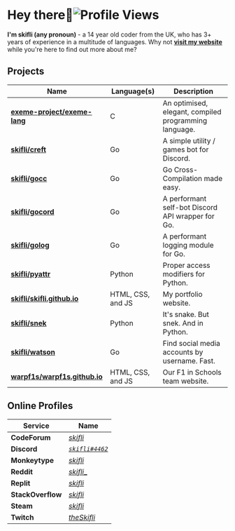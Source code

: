 # Hey there:wave:![Profile Views](https://komarev.com/ghpvc/?username=skifli)

**I'm skifli (any pronoun)** - a 14 year old coder from the UK, who has 3+ years of experience in a multitude of languages. Why not [**visit my website**](https://skifli.github.io) while you're here to find out more about me?

## Projects

| Name                                                                          | Language(s)       | Description                                           |
| ----------------------------------------------------------------------------- | ----------------- | ----------------------------------------------------- |
| [**exeme-project/exeme-lang**](https://github.com/exeme-project/exeme-lang)   | C                 | An optimised, elegant, compiled programming language. |
| [**skifli/creft**](https://github.com/skifli/creft)                           | Go                | A simple utility / games bot for Discord.             |
| [**skifli/gocc**](https://github.com/skifli/gocc)                             | Go                | Go Cross-Compilation made easy.                       |
| [**skifli/gocord**](https://github.com/skifli/gocord)                         | Go                | A performant self-bot Discord API wrapper for Go.     |
| [**skifli/golog**](https://github.com/skifli/golog)                           | Go                | A performant logging module for Go.                   |
| [**skifli/pyattr**](https://github.com/skifli/pyattr)                         | Python            | Proper access modifiers for Python.                   |
| [**skifli/skifli.github.io**](https://github.com/skifli/skifli.github.io)     | HTML, CSS, and JS | My portfolio website.                                 |
| [**skifli/snek**](https://github.com/skifli/snek)                             | Python            | It's snake. But snek. And in Python.                  |
| [**skifli/watson**](https://github.com/skifli/watson)                         | Go                | Find social media accounts by username. Fast.         |
| [**warpf1s/warpf1s.github.io**](https://github.com/warpf1s/warpf1s.github.io) | HTML, CSS, and JS | Our F1 in Schools team website.                       |

## Online Profiles

| Service           | Name                                                             |
| ----------------- | ---------------------------------------------------------------- |
| **CodeForum**     | [_skifli_](https://codeforum.org/members/skifli.1181/)           |
| **Discord**       | [_`skifli#4462`_](https://discord.com/users/1072069875993956372) |
| **Monkeytype**    | [_skifli_](https://monkeytype.com/profile/skifli)                |
| **Reddit**        | [_skifli__](https://www.reddit.com/user/skifli_)                 |
| **Replit**        | [_skifli_](https://replit.com/@skifli)                           |
| **StackOverflow** | [_skifli_](https://stackoverflow.com/users/20888352/skifli)      |
| **Steam**         | [_skifli_](https://steamcommunity.com/id/skifli/)                |
| **Twitch**        | [_theSkifli_](https://www.twitch.tv/theskifli)                   |